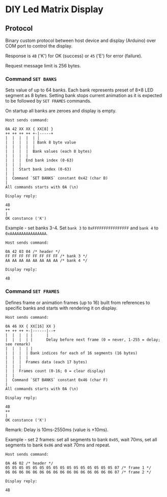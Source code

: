 # DIY Led Matrix Display

## Protocol

Binary custom protocol between host device and display (Arduino) over COM port to control the display.

Response is `4B` ('K') for OK (success) or `45` ('E') for error (failure). 

Request message limit is 256 bytes.

### Command `SET BANKS`

Sets value of up to 64 banks. Each bank represents preset of 8&times;8 LED segment as 8 bytes. Setting bank stops current animation as it is expected to be followed by `SET FRAMES` commands.

On startup all banks are zeroes and display is empty.

```
Host sends command:

0A 42 XX XX { XX[8] }
++ ++ ++ ++ +-|-----+
|  |  |  |  | |
|  |  |  |  | Bank 8 byte value
|  |  |  |  |
|  |  |  |  Bank values (each 8 bytes)
|  |  |  |
|  |  |  End bank index (0-63)
|  |  |
|  |  Start bank index (0-63)
|  |
|  Command `SET BANKS` constant 0x42 (char B)
|
All commands starts with 0A (\n)

Display reply:

4B
++
|
OK constance ('K')
```

Example - set banks 3-4. Set `bank 3` to `0xFFFFFFFFFFFFFFFF` and `bank 4` to `0xAAAAAAAAAAAAAAAA`.

```
Host sends command:

0A 42 03 04 /* header */
FF FF FF FF FF FF FF FF /* bank 3 */
AA AA AA AA AA AA AA AA /* bank 4 */

Display reply:

4B
```

### Command `SET FRAMES`

Defines frame or animation frames (up to 16) built from references to specific banks and starts with rendering it on display.

```
Host sends command:

0A 46 XX { XX[16] XX }
++ ++ ++ +-|------|--+
|  |  |  | |      |
|  |  |  | |      Delay before next frame (0 = never, 1-255 = delay; see remark)
|  |  |  | |
|  |  |  | Bank indices for each of 16 segments (16 bytes)
|  |  |  |
|  |  |  Frames data (each 17 bytes)
|  |  |
|  |  Frames count (0-16; 0 = clear display)
|  |
|  Command `SET BANKS` constant 0x46 (char F)
|
All commands starts with 0A (\n)

Display reply:

4B
++
|
OK constance ('K')
```

Remark: Delay is 10ms-2550ms (value is ×10ms).

Example - set 2 frames: set all segments to bank `0x05`, wait 70ms, set all segments to bank `0x06` and wait 70ms and repeat.

```
Host sends command:

0A 46 02 /* header */
05 05 05 05 05 05 05 05 05 05 05 05 05 05 05 05 07 /* frame 1 */
06 06 06 06 06 06 06 06 06 06 06 06 06 06 06 06 07 /* frame 2 */

Display reply:

4B
```